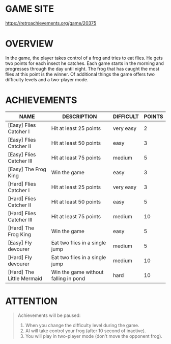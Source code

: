 # GAME SITE #
https://retroachievements.org/game/20375

# OVERVIEW #
In the game, the player takes control of a frog and tries to eat flies. He gets two points for each insect he catches. 
Each game starts in the morning and progresses through the day until night. The frog that has caught the most flies 
at this point is the winner. Of additional things the game offers two difficulty levels and a two-player mode.

# ACHIEVEMENTS #

| NAME                      | DESCRIPTION                          | DIFFICULT | POINTS |
|---------------------------|--------------------------------------|-----------|--------|
| [Easy] Flies Catcher I    | Hit at least 25 points               | very easy | 2      |
| [Easy] Flies Catcher II   | Hit at least 50 points               | easy      | 3      |
| [Easy] Flies Catcher III  | Hit at least 75 points               | medium    | 5      |
| [Easy] The Frog King      | Win the game                         | easy      | 3      |
| [Hard] Flies Catcher I    | Hit at least 25 points               | very easy | 3      |
| [Hard] Flies Catcher II   | Hit at least 50 points               | easy      | 5      |
| [Hard] Flies Catcher III  | Hit at least 75 points               | medium    | 10     |
| [Hard] The Frog King      | Win the game                         | easy      | 5      |
| [Easy] Fly devourer       | Eat two flies in a single jump       | medium    | 5      |
| [Hard] Fly devourer       | Eat two flies in a single jump       | medium    | 10     |
| [Hard] The Little Mermaid | Win the game without falling in pond | hard      | 10     |

# ATTENTION #

> Achievements will be paused:
> 
> 1. When you change the difficulty level during the game.
> 2. AI will take control your frog (after 10 second of inactive).
> 3. You will play in two-player mode (don't move the opponent frog).
